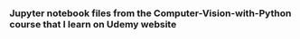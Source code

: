 ### Jupyter notebook files from the Computer-Vision-with-Python course that I learn on Udemy website
